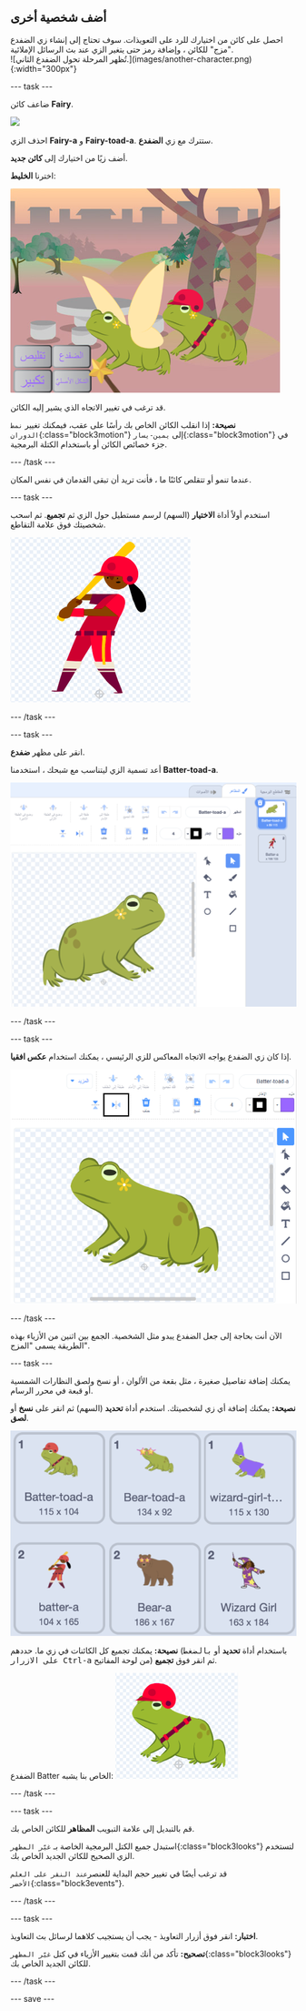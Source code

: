 ## أضف شخصية أخرى

<div style="display: flex; flex-wrap: wrap">
<div style="flex-basis: 200px; flex-grow: 1; margin-right: 15px;">
احصل على كائن من اختيارك للرد على التعويذات. سوف تحتاج إلى إنشاء زي الضفدع "مزج" للكائن ، وإضافة رمز حتى يتغير الزي عند بث الرسائل الإملائية.
</div>
<div>
![تُظهر المرحلة تحول الضفدع الثاني.](images/another-character.png){:width="300px"}
</div>
</div>

--- task ---

ضاعف كائن **Fairy**.

![](images/duplicate-fairy.png)

احذف الزي **Fairy-a** و **Fairy-toad-a**. ستترك مع زي **الضفدع**.

أضف زيًا من اختيارك إلى **كائن جديد**.

اخترنا **الخليط**:

![](images/batter-on-stage.png)

قد ترغب في تغيير الاتجاه الذي يشير إليه الكائن.

**نصيحة:** إذا انقلب الكائن الخاص بك رأسًا على عقب، فيمكنك تغيير `نمط الدوران`{:class="block3motion"} إلى `يمين-يسار`{:class="block3motion"} في جزء خصائص الكائن أو باستخدام الكتلة البرمجية.

--- /task ---

عندما تنمو أو تتقلص كائنًا ما ، فأنت تريد أن تبقى القدمان في نفس المكان.

--- task ---

استخدم أولاً أداة **الاختيار** (السهم) لرسم مستطيل حول الزي ثم **تجميع**. ثم اسحب شخصيتك فوق علامة التقاطع.

![](images/character2-crosshair.png)

--- /task ---

--- task ---

انقر على مظهر **ضفدع**.

أعد تسمية الزي ليتناسب مع شبحك ، استخدمنا **Batter-toad-a**.

![](images/batter-toad-a-added.png)

--- /task ---

--- task ---

إذا كان زي الضفدع يواجه الاتجاه المعاكس للزي الرئيسي ، يمكنك استخدام **عكس افقيا**.

![](images/flip-horizontal.png)

--- /task ---

الآن أنت بحاجة إلى جعل الضفدع يبدو مثل الشخصية. الجمع بين اثنين من الأزياء بهذه الطريقة يسمى "المزج".

--- task ---

يمكنك إضافة تفاصيل صغيرة ، مثل بقعة من الألوان ، أو نسخ ولصق النظارات الشمسية أو قبعة في محرر الرسام.

**نصيحة:** يمكنك إضافة أي زي لشخصيتك. استخدم أداة **تحديد** (السهم) ثم انقر على **نسخ** أو **لصق**.

![](images/editing-options.png)

**نصيحة:** يمكنك تجميع كل الكائنات في زي ما. حددهم (باستخدام أداة **تحديد** أو <kbd>بالضغط على الازرار Ctrl-a</kbd> من لوحة المفاتيح) ثم انقر فوق **تجميع**.

الضفدع Batter الخاص بنا يشبه: ![](images/batter-toad.png)

--- /task ---

--- task ---

قم بالتبديل إلى علامة التبويب **المظاهر** للكائن الخاص بك.

استبدل جميع الكتل البرمجية الخاصة بـ `غيّر المظهر`{:class="block3looks"} لتستخدم الزي الصحيح للكائن الجديد الخاص بك.

قد ترغب أيضًا في تغيير حجم البداية للعنصر`عند النقر على العلم الأخضر`{:class="block3events"}.

--- /task ---

--- task ---

**اختبار:** انقر فوق أزرار التعاويذ - يجب أن يستجيب كلاهما لرسائل بث التعاويذ.

**تصحيح:** تأكد من أنك قمت بتغيير الأزياء في كتل `غيّر المظهر`{:class="block3looks"} للكائن الجديد الخاص بك.

--- /task ---

--- save ---
